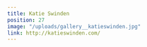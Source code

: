```yaml
---
title: Katie Swinden
position: 27
image: "/uploads/gallery__katieswinden.jpg"
link: http://katieswinden.com/
---
```



